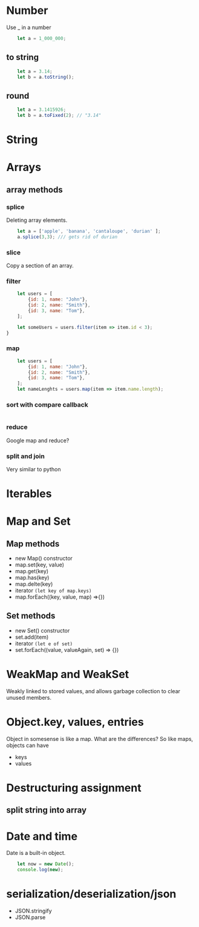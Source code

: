 # Number

Use _ in a number
```js
    let a = 1_000_000;
```

## to string
```js
    let a = 3.14;
    let b = a.toString();
```
## round

```js
    let a = 3.1415926;
    let b = a.toFixed(2); // "3.14"
```

# String
# Arrays
## array methods
### splice
Deleting array elements. 
```js
    let a = ['apple', 'banana', 'cantaloupe', 'durian' ];
    a.splice(3,3); /// gets rid of durian
```

### slice
Copy a section of an array.

### filter
```js
    let users = [
        {id: 1, name: "John"},
        {id: 2, name: "Smith"},
        {id: 3, name: "Tom"},
    ];

    let someUsers = users.filter(item => item.id < 3);
}
```
### map
```js
    let users = [
        {id: 1, name: "John"},
        {id: 2, name: "Smith"},
        {id: 3, name: "Tom"},
    ];
    let nameLenghts = users.map(item => item.name.length);
```

### sort with compare callback
```js

```
### reduce
Google map and reduce?

### split and join
Very similar to python

# Iterables
# Map and Set
## Map methods
* new Map() constructor
* map.set(key, value)
* map.get(key)
* map.has(key)
* map.delte(key)
* iterator `(let key of map.keys)`
* map.forEach((key, value, map) =>{})

## Set methods
* new Set() constructor
* set.add(item)
* iterator `(let e of set)`
* set.forEach((value, valueAgain, set) => {})

# WeakMap and WeakSet
Weakly linked to stored values, and allows garbage collection to clear unused members.

#  Object.key, values, entries
Object in somesense is like a map. What are the differences? So like maps, objects can have 
* keys
* values

# Destructuring assignment
## split string into array

# Date and time
Date is a built-in object.
```js
    let now = new Date();
    console.log(new);
```

# serialization/deserialization/json
* JSON.stringify
* JSON.parse
